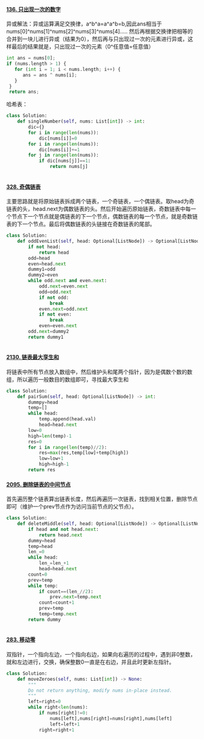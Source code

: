 #### [136. 只出现一次的数字](https://leetcode.cn/problems/single-number/)

异或解法：异或运算满足交换律，a^b^a=a^a^b=b,因此ans相当于nums[0]^nums[1]^nums[2]^nums[3]^nums[4]..... 然后再根据交换律把相等的合并到一块儿进行异或（结果为0），然后再与只出现过一次的元素进行异或，这样最后的结果就是，只出现过一次的元素（0^任意值=任意值）

```python
int ans = nums[0];
if (nums.length > 1) {
   for (int i = 1; i < nums.length; i++) {
      ans = ans ^ nums[i];
   }
 }
 return ans;
```

哈希表：

```python
class Solution:
    def singleNumber(self, nums: List[int]) -> int:
        dic={}
        for i in range(len(nums)):
            dic[nums[i]]=0
        for i in range(len(nums)):
            dic[nums[i]]+=1
        for j in range(len(nums)):
            if dic[nums[j]]==1:
                return nums[j]
        
```



#### [328. 奇偶链表](https://leetcode.cn/problems/odd-even-linked-list/)

主要思路就是将原始链表拆成两个链表，一个奇链表，一个偶链表。取head为奇链表的头，head.next为偶数链表的头。然后开始遍历原始链表，奇数链表中每一个节点下一个节点就是偶链表的下一个节点，偶数链表的每一个节点，就是奇数链表的下一个节点。最后将偶数链表的头链接在奇数链表的尾部。

```python
class Solution:
    def oddEvenList(self, head: Optional[ListNode]) -> Optional[ListNode]:
        if not head:
            return head 
        odd=head
        even=head.next
        dummy1=odd
        dummy2=even
        while odd.next and even.next:
            odd.next=even.next
            odd=odd.next
            if not odd:
                break
            even.next=odd.next
            if not even:
                break 
            even=even.next
        odd.next=dummy2
        return dummy1
                
```



#### [2130. 链表最大孪生和](https://leetcode.cn/problems/maximum-twin-sum-of-a-linked-list/)

将链表中所有节点放入数组中，然后维护头和尾两个指针，因为是偶数个数的数组，所以遍历一般数目的数组即可，寻找最大孪生和

```python
class Solution:
    def pairSum(self, head: Optional[ListNode]) -> int:
        dummpy=head 
        temp=[]
        while head:
            temp.append(head.val)
            head=head.next 
        low=0
        high=len(temp)-1
        res=0
        for i in range(len(temp)//2):
            res=max(res,temp[low]+temp[high])
            low=low+1
            high=high-1
        return res 
```

#### [2095. 删除链表的中间节点](https://leetcode.cn/problems/delete-the-middle-node-of-a-linked-list/)

首先遍历整个链表算出链表长度，然后再遍历一次链表，找到相关位置，删除节点即可（维护一个prev节点作为访问当前节点的父节点）。

```python
class Solution:
    def deleteMiddle(self, head: Optional[ListNode]) -> Optional[ListNode]:
        if head and not head.next:
            return head.next
        dummy=head
        temp=head
        len_=0
        while head:
            len_=len_+1
            head=head.next
        count=0
        prev=temp 
        while temp:
            if count==(len_//2):
                prev.next=temp.next
            count=count+1
            prev=temp 
            temp=temp.next
        return dummy 
            
```

#### [283. 移动零](https://leetcode.cn/problems/move-zeroes/)

双指针，一个指向左边，一个指向右边，如果向右遍历的过程中，遇到非0整数，就和左边进行，交换，确保整数0一直是在右边，并且此时更新左指针。

```python
class Solution:
    def moveZeroes(self, nums: List[int]) -> None:
        """
        Do not return anything, modify nums in-place instead.
        """
        left=right=0
        while right<len(nums):
            if nums[right]!=0:
                nums[left],nums[right]=nums[right],nums[left]
                left=left+1
            right=right+1
```

